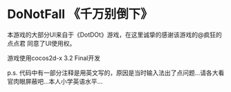 DoNotFall 《千万别倒下》
=========

本游戏的大部分UI来自于《DotDOt》游戏，在这里诚挚的感谢该游戏的@疯狂的点点君 同意了UI使用权。

游戏使用cocos2d-x 3.2 Final开发

p.s. 代码中有一部分注释是用英文写的，原因是当时输入法出了点问题...请各大看官肉眼屏蔽吧...本人小学英语水平...
